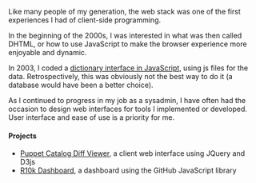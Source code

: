Like many people of my generation, the web stack was one of the first experiences I had of client-side programming.

In the beginning of the 2000s, I was interested in what was then called DHTML, or how to use JavaScript to make the browser experience more enjoyable and dynamic.

In 2003, I coded a [dictionary interface in JavaScript](http://dicionarii.free.fr/), using js files for the data. Retrospectively, this was obviously not the best way to do it (a database would have been a better choice).

As I continued to progress in my job as a sysadmin, I have often had the occasion to design web interfaces for tools I implemented or developed. User interface and ease of use is a priority for me.


#### Projects

* [Puppet Catalog Diff Viewer](https://github.com/camptocamp/puppet-catalog-diff-viewer), a client web interface using JQuery and D3js
* [R10k Dashboard](https://github.com/camptocamp/r10k-dashboard), a dashboard using the GitHub JavaScript library
